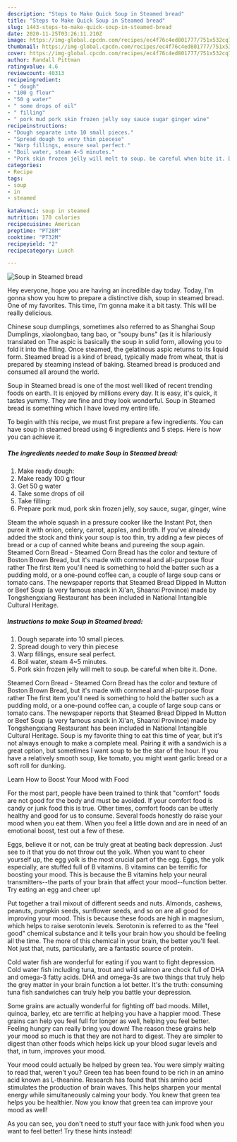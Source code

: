 ```yaml
---
description: "Steps to Make Quick Soup in Steamed bread"
title: "Steps to Make Quick Soup in Steamed bread"
slug: 1443-steps-to-make-quick-soup-in-steamed-bread
date: 2020-11-25T03:26:11.210Z
image: https://img-global.cpcdn.com/recipes/ec4f76c4ed801777/751x532cq70/soup-in-steamed-bread-recipe-main-photo.jpg
thumbnail: https://img-global.cpcdn.com/recipes/ec4f76c4ed801777/751x532cq70/soup-in-steamed-bread-recipe-main-photo.jpg
cover: https://img-global.cpcdn.com/recipes/ec4f76c4ed801777/751x532cq70/soup-in-steamed-bread-recipe-main-photo.jpg
author: Randall Pittman
ratingvalue: 4.6
reviewcount: 40313
recipeingredient:
- " dough"
- "100 g flour"
- "50 g water"
- " some drops of oil"
- " filling"
- " pork mud pork skin frozen jelly soy sauce sugar ginger wine"
recipeinstructions:
- "Dough separate into 10 small pieces."
- "Spread dough to very thin piecese"
- "Warp fillings, ensure seal perfect."
- "Boil water, steam 4~5 minutes."
- "Pork skin frozen jelly will melt to soup. be careful when bite it. Done."
categories:
- Recipe
tags:
- soup
- in
- steamed

katakunci: soup in steamed 
nutrition: 170 calories
recipecuisine: American
preptime: "PT28M"
cooktime: "PT32M"
recipeyield: "2"
recipecategory: Lunch

---
```



![Soup in Steamed bread](https://img-global.cpcdn.com/recipes/ec4f76c4ed801777/751x532cq70/soup-in-steamed-bread-recipe-main-photo.jpg)

Hey everyone, hope you are having an incredible day today. Today, I'm gonna show you how to prepare a distinctive dish, soup in steamed bread. One of my favorites. This time, I'm gonna make it a bit tasty. This will be really delicious.

Chinese soup dumplings, sometimes also referred to as Shanghai Soup Dumplings, xiaolongbao, tang bao, or &#34;soupy buns&#34; (as it is hilariously translated on The aspic is basically the soup in solid form, allowing you to fold it into the filling. Once steamed, the gelatinous aspic returns to its liquid form. Steamed bread is a kind of bread, typically made from wheat, that is prepared by steaming instead of baking. Steamed bread is produced and consumed all around the world.

Soup in Steamed bread is one of the most well liked of recent trending foods on earth. It is enjoyed by millions every day. It is easy, it's quick, it tastes yummy. They are fine and they look wonderful. Soup in Steamed bread is something which I have loved my entire life.


To begin with this recipe, we must first prepare a few ingredients. You can have soup in steamed bread using 6 ingredients and 5 steps. Here is how you can achieve it.

<!--inarticleads1-->

##### The ingredients needed to make Soup in Steamed bread:

1. Make ready  dough:
1. Make ready 100 g flour
1. Get 50 g water
1. Take  some drops of oil
1. Take  filling:
1. Prepare  pork mud, pork skin frozen jelly, soy sauce, sugar, ginger, wine


Steam the whole squash in a pressure cooker like the Instant Pot, then puree it with onion, celery, carrot, apples, and broth. If you&#39;ve already added the stock and think your soup is too thin, try adding a few pieces of bread or a cup of canned white beans and pureeing the soup again. Steamed Corn Bread - Steamed Corn Bread has the color and texture of Boston Brown Bread, but it&#39;s made with cornmeal and all-purpose flour rather The first item you&#39;ll need is something to hold the batter such as a pudding mold, or a one-pound coffee can, a couple of large soup cans or tomato cans. The newspaper reports that Steamed Bread Dipped In Mutton or Beef Soup (a very famous snack in Xi&#39;an, Shaanxi Province) made by Tongshengxiang Restaurant has been included in National Intangible Cultural Heritage. 

<!--inarticleads2-->

##### Instructions to make Soup in Steamed bread:

1. Dough separate into 10 small pieces.
1. Spread dough to very thin piecese
1. Warp fillings, ensure seal perfect.
1. Boil water, steam 4~5 minutes.
1. Pork skin frozen jelly will melt to soup. be careful when bite it. Done.


Steamed Corn Bread - Steamed Corn Bread has the color and texture of Boston Brown Bread, but it&#39;s made with cornmeal and all-purpose flour rather The first item you&#39;ll need is something to hold the batter such as a pudding mold, or a one-pound coffee can, a couple of large soup cans or tomato cans. The newspaper reports that Steamed Bread Dipped In Mutton or Beef Soup (a very famous snack in Xi&#39;an, Shaanxi Province) made by Tongshengxiang Restaurant has been included in National Intangible Cultural Heritage. Soup is my favorite thing to eat this time of year, but it&#39;s not always enough to make a complete meal. Pairing it with a sandwich is a great option, but sometimes I want soup to be the star of the hour. If you have a relatively smooth soup, like tomato, you might want garlic bread or a soft roll for dunking. 

Learn How to Boost Your Mood with Food


For the most part, people have been trained to think that "comfort" foods are not good for the body and must be avoided. If your comfort food is candy or junk food this is true. Other times, comfort foods can be utterly healthy and good for us to consume. Several foods honestly do raise your mood when you eat them. When you feel a little down and are in need of an emotional boost, test out a few of these.

Eggs, believe it or not, can be truly great at beating back depression. Just see to it that you do not throw out the yolk. When you want to cheer yourself up, the egg yolk is the most crucial part of the egg. Eggs, the yolk especially, are stuffed full of B vitamins. B vitamins can be terrific for boosting your mood. This is because the B vitamins help your neural transmitters--the parts of your brain that affect your mood--function better. Try eating an egg and cheer up!

Put together a trail mixout of different seeds and nuts. Almonds, cashews, peanuts, pumpkin seeds, sunflower seeds, and so on are all good for improving your mood. This is because these foods are high in magnesium, which helps to raise serotonin levels. Serotonin is referred to as the "feel good" chemical substance and it tells your brain how you should be feeling all the time. The more of this chemical in your brain, the better you'll feel. Not just that, nuts, particularly, are a fantastic source of protein.

Cold water fish are wonderful for eating if you want to fight depression. Cold water fish including tuna, trout and wild salmon are chock full of DHA and omega-3 fatty acids. DHA and omega-3s are two things that truly help the grey matter in your brain function a lot better. It's the truth: consuming tuna fish sandwiches can truly help you battle your depression. 

Some grains are actually wonderful for fighting off bad moods. Millet, quinoa, barley, etc are terrific at helping you have a happier mood. These grains can help you feel full for longer as well, helping you feel better. Feeling hungry can really bring you down! The reason these grains help your mood so much is that they are not hard to digest. They are simpler to digest than other foods which helps kick up your blood sugar levels and that, in turn, improves your mood.

Your mood could actually be helped by green tea. You were simply waiting to read that, weren't you? Green tea has been found to be rich in an amino acid known as L-theanine. Research has found that this amino acid stimulates the production of brain waves. This helps sharpen your mental energy while simultaneously calming your body. You knew that green tea helps you be healthier. Now you know that green tea can improve your mood as well!

As you can see, you don't need to stuff your face with junk food when you want to feel better! Try  these hints  instead!

